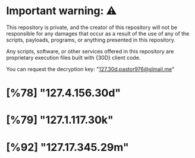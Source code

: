 # Important warning: ⚠️
This repository is private, and the creator of this repository will not be responsible for any damages that occur as a result of the use of any of the scripts, payloads, programs, or anything presented in this repository.

Any scripts, software, or other services offered in this repository are proprietary execution files built with {30D} client code.

You can request the decryption key: "127.30d.pastor976@slmail.me"

# [%78] "127.4.156.30d"
# [%79] "127.1.117.30k"
# [%92] "127.17.345.29m"
